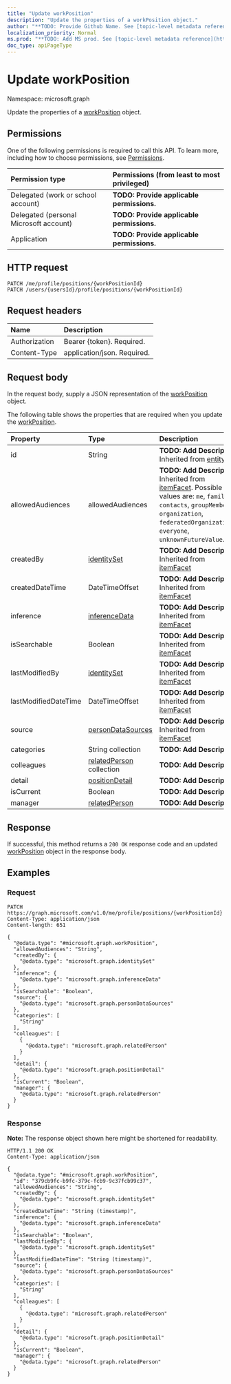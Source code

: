 ```yaml
---
title: "Update workPosition"
description: "Update the properties of a workPosition object."
author: "**TODO: Provide Github Name. See [topic-level metadata reference](https://msgo.azurewebsites.net/add/document/guidelines/metadata.html#topic-level-metadata)**"
localization_priority: Normal
ms.prod: "**TODO: Add MS prod. See [topic-level metadata reference](https://msgo.azurewebsites.net/add/document/guidelines/metadata.html#topic-level-metadata)**"
doc_type: apiPageType
---
```


# Update workPosition
Namespace: microsoft.graph



Update the properties of a [workPosition](../resources/workposition.md) object.

## Permissions
One of the following permissions is required to call this API. To learn more, including how to choose permissions, see [Permissions](/graph/permissions-reference).

|Permission type|Permissions (from least to most privileged)|
|:---|:---|
|Delegated (work or school account)|**TODO: Provide applicable permissions.**|
|Delegated (personal Microsoft account)|**TODO: Provide applicable permissions.**|
|Application|**TODO: Provide applicable permissions.**|

## HTTP request

<!-- {
  "blockType": "ignored"
}
-->
``` http
PATCH /me/profile/positions/{workPositionId}
PATCH /users/{usersId}/profile/positions/{workPositionId}
```

## Request headers
|Name|Description|
|:---|:---|
|Authorization|Bearer {token}. Required.|
|Content-Type|application/json. Required.|

## Request body
In the request body, supply a JSON representation of the [workPosition](../resources/workposition.md) object.

The following table shows the properties that are required when you update the [workPosition](../resources/workposition.md).

|Property|Type|Description|
|:---|:---|:---|
|id|String|**TODO: Add Description** Inherited from [entity](../resources/entity.md)|
|allowedAudiences|allowedAudiences|**TODO: Add Description** Inherited from [itemFacet](../resources/itemfacet.md). Possible values are: `me`, `family`, `contacts`, `groupMembers`, `organization`, `federatedOrganizations`, `everyone`, `unknownFutureValue`.|
|createdBy|[identitySet](../resources/identityset.md)|**TODO: Add Description** Inherited from [itemFacet](../resources/itemfacet.md)|
|createdDateTime|DateTimeOffset|**TODO: Add Description** Inherited from [itemFacet](../resources/itemfacet.md)|
|inference|[inferenceData](../resources/inferencedata.md)|**TODO: Add Description** Inherited from [itemFacet](../resources/itemfacet.md)|
|isSearchable|Boolean|**TODO: Add Description** Inherited from [itemFacet](../resources/itemfacet.md)|
|lastModifiedBy|[identitySet](../resources/identityset.md)|**TODO: Add Description** Inherited from [itemFacet](../resources/itemfacet.md)|
|lastModifiedDateTime|DateTimeOffset|**TODO: Add Description** Inherited from [itemFacet](../resources/itemfacet.md)|
|source|[personDataSources](../resources/persondatasources.md)|**TODO: Add Description** Inherited from [itemFacet](../resources/itemfacet.md)|
|categories|String collection|**TODO: Add Description**|
|colleagues|[relatedPerson](../resources/relatedperson.md) collection|**TODO: Add Description**|
|detail|[positionDetail](../resources/positiondetail.md)|**TODO: Add Description**|
|isCurrent|Boolean|**TODO: Add Description**|
|manager|[relatedPerson](../resources/relatedperson.md)|**TODO: Add Description**|



## Response

If successful, this method returns a `200 OK` response code and an updated [workPosition](../resources/workposition.md) object in the response body.

## Examples

### Request
<!-- {
  "blockType": "request",
  "name": "update_workposition"
}
-->
``` http
PATCH https://graph.microsoft.com/v1.0/me/profile/positions/{workPositionId}
Content-Type: application/json
Content-length: 651

{
  "@odata.type": "#microsoft.graph.workPosition",
  "allowedAudiences": "String",
  "createdBy": {
    "@odata.type": "microsoft.graph.identitySet"
  },
  "inference": {
    "@odata.type": "microsoft.graph.inferenceData"
  },
  "isSearchable": "Boolean",
  "source": {
    "@odata.type": "microsoft.graph.personDataSources"
  },
  "categories": [
    "String"
  ],
  "colleagues": [
    {
      "@odata.type": "microsoft.graph.relatedPerson"
    }
  ],
  "detail": {
    "@odata.type": "microsoft.graph.positionDetail"
  },
  "isCurrent": "Boolean",
  "manager": {
    "@odata.type": "microsoft.graph.relatedPerson"
  }
}
```


### Response
**Note:** The response object shown here might be shortened for readability.
<!-- {
  "blockType": "response",
  "truncated": true
}
-->
``` http
HTTP/1.1 200 OK
Content-Type: application/json

{
  "@odata.type": "#microsoft.graph.workPosition",
  "id": "379cb9fc-b9fc-379c-fcb9-9c37fcb99c37",
  "allowedAudiences": "String",
  "createdBy": {
    "@odata.type": "microsoft.graph.identitySet"
  },
  "createdDateTime": "String (timestamp)",
  "inference": {
    "@odata.type": "microsoft.graph.inferenceData"
  },
  "isSearchable": "Boolean",
  "lastModifiedBy": {
    "@odata.type": "microsoft.graph.identitySet"
  },
  "lastModifiedDateTime": "String (timestamp)",
  "source": {
    "@odata.type": "microsoft.graph.personDataSources"
  },
  "categories": [
    "String"
  ],
  "colleagues": [
    {
      "@odata.type": "microsoft.graph.relatedPerson"
    }
  ],
  "detail": {
    "@odata.type": "microsoft.graph.positionDetail"
  },
  "isCurrent": "Boolean",
  "manager": {
    "@odata.type": "microsoft.graph.relatedPerson"
  }
}
```

